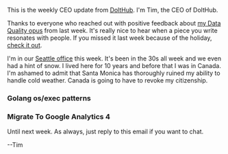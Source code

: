 This is the weekly CEO update from [DoltHub](https://www.dolthub.com/). I'm Tim, the CEO of DoltHub. 

Thanks to everyone who reached out with positive feedback about [my Data Quality opus](https://www.dolthub.com/blog/2022-11-23-data-quality-control/) from last week. It's really nice to hear when a piece you write resonates with people. If you missed it last week because of the holiday, [check it out](https://www.dolthub.com/blog/2022-11-23-data-quality-control/).

I'm in our [Seattle office](https://www.dolthub.com/blog/2022-08-05-dolthub-in-seattle/) this week. It's been in the 30s all week and we even had a hint of snow. I lived here for 10 years and before that I was in Canada. I'm ashamed to admit that Santa Monica has thoroughly ruined my ability to handle cold weather. Canada is going to have to revoke my citizenship.

### 



### Golang os/exec patterns



### Migrate To Google Analytics 4



Until next week. As always, just reply to this email if you want to chat.

--Tim
